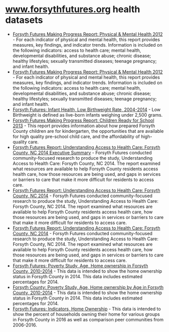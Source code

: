 # www.forsythfutures.org health datasets
* [Forsyth Futures Making Progress Report: Physical & Mental Health 2012](https://www.forsythfutures.org/d/hypi-taf2) - For each indicator of physical and mental health, this report provides measures, key findings, and indicator trends. Information is included on the following indicators: access to health care; mental health, developmental disabilities, and substance abuse; chronic disease; healthy lifestyles; sexually transmitted diseases; teenage pregnancy; and infant health.
* [Forsyth Futures Making Progress Report: Physical & Mental Health 2012](https://www.forsythfutures.org/d/hypi-taf2) - For each indicator of physical and mental health, this report provides measures, key findings, and indicator trends. Information is included on the following indicators: access to health care; mental health, developmental disabilities, and substance abuse; chronic disease; healthy lifestyles; sexually transmitted diseases; teenage pregnancy; and infant health.
* [Forsyth Futures: Infant Health, Low Birthweight Rate, 2004-2014](https://www.forsythfutures.org/d/erap-qap4) - Low Birthweight is defined as live-born infants weighing under 2,500 grams.
* [Forsyth Futures Making Progress Report: Children Ready for School 2013](https://www.forsythfutures.org/d/hv2w-j6ep) - This report provides information about how prepared Forsyth County children are for kindergarten, the opportunities that are available for high quality pre-school child care, and the affordability of high-quality care.
* [Forsyth Futures Report: Understanding Access to Health Care: Forsyth County, NC 2014 Executive Summary](https://www.forsythfutures.org/d/t2w3-ps38) - Forsyth Futures conducted community-focused research to produce the study, Understanding Access to Health Care: Forsyth County, NC 2014. The report examined what resources are available to help Forsyth County residents access health care, how those resources are being used, and gaps in services or barriers to care that make it more difficult for residents to access care.
* [Forsyth Futures Report: Understanding Access to Health Care: Forsyth County, NC 2014](https://www.forsythfutures.org/d/4ksf-y7sh) - Forsyth Futures conducted community-focused research to produce the study, Understanding Access to Health Care: Forsyth County, NC 2014. The report examined what resources are available to help Forsyth County residents access health care, how those resources are being used, and gaps in services or barriers to care that make it more difficult for residents to access care.
* [Forsyth Futures Report: Understanding Access to Health Care: Forsyth County, NC 2014](https://www.forsythfutures.org/d/4ksf-y7sh) - Forsyth Futures conducted community-focused research to produce the study, Understanding Access to Health Care: Forsyth County, NC 2014. The report examined what resources are available to help Forsyth County residents access health care, how those resources are being used, and gaps in services or barriers to care that make it more difficult for residents to access care.
* [Forsyth Futures: Poverty Study, Age, Home ownership in Forsyth County, 2010-2014](https://www.forsythfutures.org/d/dabn-4yj5) - This data is intended to show the home ownership status in Forsyth County in 2014. This data includes estimated percentages for 2014.
* [Forsyth County: Poverty Study, Age, Home ownership by Age in Forsyth County, 2010-2014](https://www.forsythfutures.org/d/8x85-pih6) - This data is intended to show the home ownership status in Forsyth County in 2014. This data includes estimated percentages for 2014.
* [Forsyth Futures: Indicators, Home Ownership](https://www.forsythfutures.org/d/89kj-7u59) - This data is intended to show the percent of households owning their home for various groups in Forsyth County in 2016 as well as comparison peer communities from 2006-2016.
